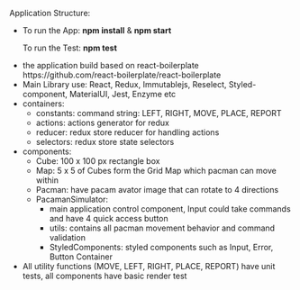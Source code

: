 Application Structure:
<ul>
  <li>
    <p>To run the App: 
    <strong>npm install</strong> & <strong>npm start</strong></p>
    <p>To run the Test: <strong>npm test</strong></p>
  </li>
  <li>the application build based on react-boilerplate https://github.com/react-boilerplate/react-boilerplate</li>
  <li>Main Library use: React, Redux, Immutablejs, Reselect, Styled-component, MaterialUI, Jest, Enzyme etc</li>
  <li>
    containers: 
    <ul>
      <li>constants: command string: LEFT, RIGHT, MOVE, PLACE, REPORT</li>
      <li>actions: actions generator for redux</li>
      <li>reducer: redux store reducer for handling actions</li>
      <li>selectors: redux store state selectors</li>
    </ul>
  </li>
  <li>
    components: 
    <ul>
      <li>Cube: 100 x 100 px rectangle box</li>
      <li>Map: 5 x 5 of Cubes form the Grid Map which pacman can move within</li>
      <li>Pacman: have pacam avator image that can rotate to 4 directions</li>
      <li>  
        PacamanSimulator: 
        <ul>
          <li>main application control component, Input could take commands and have 4 quick access button</li>
          <li>utils: contains all pacman movement behavior and command validation</li>
          <li>StyledComponents: styled components such as Input, Error, Button Container
        </ul>
      </li>
    </ul>
  </li>
  <li>All utility functions (MOVE, LEFT, RIGHT, PLACE, REPORT) have unit tests, all components have basic render test</li>
 
</ul>
